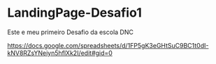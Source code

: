 # LandingPage-Desafio1
Este e meu primeiro Desafio da escola DNC

https://docs.google.com/spreadsheets/d/1FP5gK3eGHtSuC9BC1t0dI-kNV8RZsYNeiyn5hflXk2I/edit#gid=0
